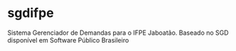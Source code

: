 # sgdifpe
Sistema Gerenciador de Demandas para o IFPE Jaboatão. Baseado no SGD disponível em Software Público Brasileiro
